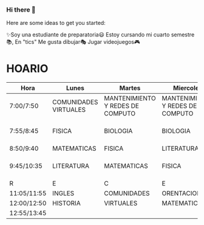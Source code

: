 ### Hi there 👋


Here are some ideas to get you started:

✨Soy una estudiante de preparatoria😃 
Estoy cursando mi cuarto semestre📚, En "tics"
Me gusta dibujar🎭 
Jugar videojuegos🎮


# HOARIO
| Hora        | Lunes                  | Martes                            | Miercoles                        | Jueves                           | Viernes                          |
|-------------|------------------------|-----------------------------------|----------------------------------|----------------------------------|----------------------------------|
| 7:00/7:50   | COMUNIDADES  VIRTUALES | MANTENIMIENTO  Y REDES DE COMPUTO | MANTENIMIENTO Y REDES DE COMPUTO | FISICA                           | MANTENIMIENTO Y REDES DE COMPUTO |
| 7:55/8:45   | FISICA                 | BIOLOGIA                          | BIOLOGIA                         | ACTIVIDADES FISICAS DEPORTIVAS   | BIOLOGIA                         |
| 8:50/9:40   | MATEMATICAS            | FISICA                            | LITERATURA                       | MATEMATICAS                      | MATEMATICAS                      |
| 9:45/10:35  | LITERATURA             | MATEMATICAS                       | FISICA                           | MANTENIMIENTO Y REDES DE COMPUTO | FISICA                           |
| R           | E                      | C                                 | E                                | S                                | O                                |
| 11:05/11:55 | INGLES                 | COMUNIDADES                       | ORENTACION                       | INGLES                           | HISTORIA                         |
| 12:00/12:50 | HISTORIA               | VIRTUALES                         | MATEMATICAS                      | HISTORIA                         | LITERATURA                       |
| 12:55/13:45 |                        |                                   |                                  | BIOLOGIA                         | INGLES                           |
